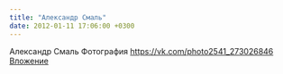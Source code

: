 ```yaml
---
title: "Александр Смаль"
date: 2012-01-11 17:06:00 +0300
---
```


Александр Смаль
Фотография
<a class="vk-attach" href="https://vk.com/photo2541_273026846">https://vk.com/photo2541_273026846</a>
<a class="vk-attach" href="https://vk.com/photo2541_273026846">Вложение</a>

